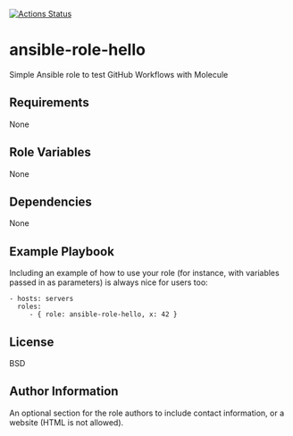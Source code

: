 [![Actions Status](https://github.com/{owner}/{repo}/workflows/{workflow_name}/badge.svg)](https://github.com/{owner}/{repo}/actions)

ansible-role-hello
=========

Simple Ansible role to test GitHub Workflows with Molecule

Requirements
------------

None

Role Variables
--------------

None

Dependencies
------------

None

Example Playbook
----------------

Including an example of how to use your role (for instance, with variables
passed in as parameters) is always nice for users too:

    - hosts: servers
      roles:
         - { role: ansible-role-hello, x: 42 }

License
-------

BSD

Author Information
------------------

An optional section for the role authors to include contact information, or a
website (HTML is not allowed).
